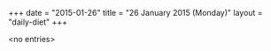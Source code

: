 +++
date = "2015-01-26"
title = "26 January 2015 (Monday)"
layout = "daily-diet"
+++

<p>&lt;no entries&gt;</p>
